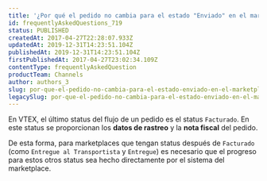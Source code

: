 ```yaml
---
title: '¿Por qué el pedido no cambia para el estado "Enviado" en el marketplace?'
id: frequentlyAskedQuestions_719
status: PUBLISHED
createdAt: 2017-04-27T22:28:07.933Z
updatedAt: 2019-12-31T14:23:51.104Z
publishedAt: 2019-12-31T14:23:51.104Z
firstPublishedAt: 2017-04-27T23:02:34.109Z
contentType: frequentlyAskedQuestion
productTeam: Channels
author: authors_3
slug: por-que-el-pedido-no-cambia-para-el-estado-enviado-en-el-marketplace
legacySlug: por-que-el-pedido-no-cambia-para-el-estado-enviado-en-el-marketplace
---
```


En VTEX, el último status del flujo de un pedido es el status `Facturado`. En este status se proporcionan los __datos de rastreo__ y la __nota fiscal__ del pedido.

De esta forma, para marketplaces que tengan status después de `Facturado` (como `Entregue al Transportista` y `Entregue`) es necesario que el progreso para estos otros status sea hecho directamente por el sistema del marketplace.

